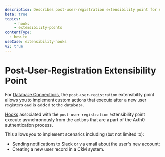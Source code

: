 ```yaml
---
description: Describes post-user-registration extensibility point for use with Hooks
beta: true
topics:
    - hooks
    - extensibility-points   
contentType:
  - how-to
useCase: extensibility-hooks
v2: true
---
```

# Post-User-Registration Extensibility Point

For [Database Connections](/connections/database), the `post-user-registration` extensibility point allows you to implement custom actions that execute after a new user registers and is added to the database.

[Hooks](/hooks#work-with-hooks) associated with the `post-user-registration` extensibility point execute asynchronously from the actions that are a part of the Auth0 authentication process.

This allows you to implement scenarios including (but not limited to):

* Sending notifications to Slack or via email about the user's new account;
* Creating a new user record in a CRM system.
